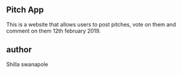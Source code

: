 ## Pitch App

This is a website that allows users to post pitches, vote on them and comment on them 12th february 2019.

## author

 Shilla swanapole
